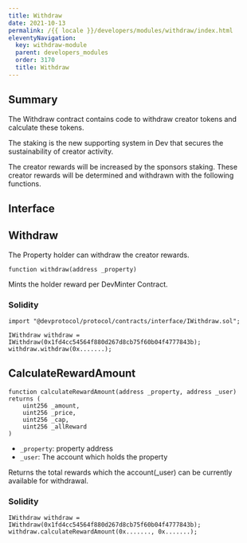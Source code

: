 ```yaml
---
title: Withdraw
date: 2021-10-13
permalink: /{{ locale }}/developers/modules/withdraw/index.html
eleventyNavigation:
  key: withdraw-module
  parent: developers_modules
  order: 3170
  title: Withdraw
---
```


## Summary

The Withdraw contract contains code to withdraw creator tokens and calculate these tokens.

The staking is the new supporting system in Dev that secures the sustainability of creator activity.

The creator rewards will be increased by the sponsors staking. These creator rewards will be determined and withdrawn with the following functions.

## Interface

## Withdraw

The Property holder can withdraw the creator rewards.

```solidity
function withdraw(address _property)
```

Mints the holder reward per DevMinter Contract.

### Solidity

```solidity
import "@devprotocol/protocol/contracts/interface/IWithdraw.sol";

IWithdraw withdraw = IWithdraw(0x1fd4cc54564f880d267d8cb75f60b04f4777843b);
withdraw.withdraw(0x.......);
```

## CalculateRewardAmount

```solidity
function calculateRewardAmount(address _property, address _user) returns (
	uint256 _amount,
	uint256 _price,
	uint256 _cap,
	uint256 _allReward
)
```

- `_property`: property address
- `_user`: The account which holds the property

Returns the total rewards which the account(\_user) can be currently available for withdrawal.

### Solidity

```solidity
IWithdraw withdraw = IWithdraw(0x1fd4cc54564f880d267d8cb75f60b04f4777843b);
withdraw.calculateRewardAmount(0x......., 0x.......);
```
